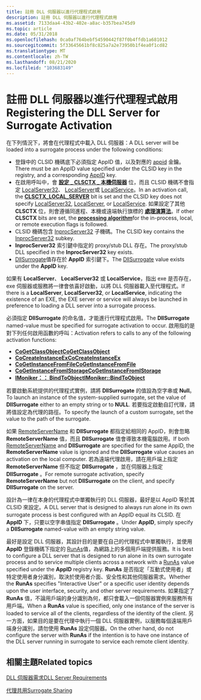 ```yaml
---
title: 註冊 DLL 伺服器以進行代理程式啟用
description: 註冊 DLL 伺服器以進行代理程式啟用
ms.assetid: 7133daa4-43b2-402e-a8ac-b357bea745d9
ms.topic: article
ms.date: 05/31/2018
ms.openlocfilehash: 0ca0af764bebf54590442f87f0b4ffdb1a681012
ms.sourcegitcommit: 5f33645661bf8c825a7a2e73950b1f4ea0f1cd82
ms.translationtype: MT
ms.contentlocale: zh-TW
ms.lasthandoff: 08/21/2020
ms.locfileid: "103683149"
---
```

# <a name="registering-the-dll-server-for-surrogate-activation"></a><span data-ttu-id="e2f34-103">註冊 DLL 伺服器以進行代理程式啟用</span><span class="sxs-lookup"><span data-stu-id="e2f34-103">Registering the DLL Server for Surrogate Activation</span></span>

<span data-ttu-id="e2f34-104">在下列情況下，將會在代理程式中載入 DLL 伺服器：</span><span class="sxs-lookup"><span data-stu-id="e2f34-104">A DLL server will be loaded into a surrogate process under the following conditions:</span></span>

-   <span data-ttu-id="e2f34-105">登錄中的 CLSID 機碼底下必須指定 AppID 值，以及對應的 [appid](appid-key.md) 金鑰。</span><span class="sxs-lookup"><span data-stu-id="e2f34-105">There must be an AppID value specified under the CLSID key in the registry, and a corresponding [AppID](appid-key.md) key.</span></span>
-   <span data-ttu-id="e2f34-106">在啟用呼叫中，會 [**設定 \_ CLSCTX \_ 本機伺服器**](/windows/win32/api/wtypesbase/ne-wtypesbase-clsctx) 位，而且 CLSID 機碼不會指定 [LocalServer32](localserver32.md)、 [LocalServer](localserver.md)或 [LocalService](localservice.md)。</span><span class="sxs-lookup"><span data-stu-id="e2f34-106">In an activation call, the [**CLSCTX\_LOCAL\_SERVER**](/windows/win32/api/wtypesbase/ne-wtypesbase-clsctx) bit is set and the CLSID key does not specify [LocalServer32](localserver32.md), [LocalServer](localserver.md), or [LocalService](localservice.md).</span></span> <span data-ttu-id="e2f34-107">如果設定了其他 **CLSCTX** 位，則會遵循同進程、本機或遠端執行旗標的 [**處理演算法**](/windows/win32/api/wtypesbase/ne-wtypesbase-clsctx)。</span><span class="sxs-lookup"><span data-stu-id="e2f34-107">If other **CLSCTX** bits are set, the [**processing algorithm**](/windows/win32/api/wtypesbase/ne-wtypesbase-clsctx)for the in-process, local, or remote execution flags is followed.</span></span>
-   <span data-ttu-id="e2f34-108">CLSID 機碼包含 [InprocServer32](inprocserver32.md) 子機碼。</span><span class="sxs-lookup"><span data-stu-id="e2f34-108">The CLSID key contains the [InprocServer32](inprocserver32.md) subkey.</span></span>
-   <span data-ttu-id="e2f34-109">**InprocServer32** 索引鍵中指定的 proxy/stub DLL 存在。</span><span class="sxs-lookup"><span data-stu-id="e2f34-109">The proxy/stub DLL specified in the **InprocServer32** key exists.</span></span>
-   <span data-ttu-id="e2f34-110">[DllSurrogate](dllsurrogate.md)值存在於 **AppID** 索引鍵下。</span><span class="sxs-lookup"><span data-stu-id="e2f34-110">The [DllSurrogate](dllsurrogate.md) value exists under the **AppID** key.</span></span>

<span data-ttu-id="e2f34-111">如果有 **LocalServer**、 **LocalServer32** 或 **LocalService**，指出 exe 是否存在，exe 伺服器或服務將一律會依喜好啟動，以將 DLL 伺服器載入至代理程式。</span><span class="sxs-lookup"><span data-stu-id="e2f34-111">If there is a **LocalServer**, **LocalServer32**, or **LocalService**, indicating the existence of an EXE, the EXE server or service will always be launched in preference to loading a DLL server into a surrogate process.</span></span>

<span data-ttu-id="e2f34-112">必須指定 **DllSurrogate** 的命名值，才能進行代理程式啟用。</span><span class="sxs-lookup"><span data-stu-id="e2f34-112">The **DllSurrogate** named-value must be specified for surrogate activation to occur.</span></span> <span data-ttu-id="e2f34-113">啟用指的是對下列任何啟用函數的呼叫：</span><span class="sxs-lookup"><span data-stu-id="e2f34-113">Activation refers to calls to any of the following activation functions:</span></span>

-   [<span data-ttu-id="e2f34-114">**CoGetClassObject**</span><span class="sxs-lookup"><span data-stu-id="e2f34-114">**CoGetClassObject**</span></span>](/windows/desktop/api/combaseapi/nf-combaseapi-cogetclassobject)
-   [<span data-ttu-id="e2f34-115">**CoCreateInstanceEx**</span><span class="sxs-lookup"><span data-stu-id="e2f34-115">**CoCreateInstanceEx**</span></span>](/windows/desktop/api/combaseapi/nf-combaseapi-cocreateinstanceex)
-   [<span data-ttu-id="e2f34-116">**CoGetInstanceFromFile**</span><span class="sxs-lookup"><span data-stu-id="e2f34-116">**CoGetInstanceFromFile**</span></span>](/windows/desktop/api/Objbase/nf-objbase-cogetinstancefromfile)
-   [<span data-ttu-id="e2f34-117">**CoGetInstanceFromIStorage**</span><span class="sxs-lookup"><span data-stu-id="e2f34-117">**CoGetInstanceFromIStorage**</span></span>](/windows/desktop/api/Objbase/nf-objbase-cogetinstancefromistorage)
-   [<span data-ttu-id="e2f34-118">**IMoniker：： BindToObject**</span><span class="sxs-lookup"><span data-stu-id="e2f34-118">**IMoniker::BindToObject**</span></span>](/windows/desktop/api/ObjIdl/nf-objidl-imoniker-bindtoobject)

<span data-ttu-id="e2f34-119">若要啟動系統提供的代理程式實例，請將 **DllSurrogate** 的值設為空字串或 **Null**。</span><span class="sxs-lookup"><span data-stu-id="e2f34-119">To launch an instance of the system-supplied surrogate, set the value of **DllSurrogate** either to an empty string or to **NULL**.</span></span> <span data-ttu-id="e2f34-120">若要指定啟動自訂代理，請將值設定為代理的路徑。</span><span class="sxs-lookup"><span data-stu-id="e2f34-120">To specify the launch of a custom surrogate, set the value to the path of the surrogate.</span></span>

<span data-ttu-id="e2f34-121">如果 [RemoteServerName](remoteservername.md) 和 **DllSurrogate** 都指定給相同的 AppID，則會忽略 **RemoteServerName** 值，而且 **DllSurrogate** 值會導致本機電腦啟用。</span><span class="sxs-lookup"><span data-stu-id="e2f34-121">If both [RemoteServerName](remoteservername.md) and **DllSurrogate** are specified for the same AppID, the **RemoteServerName** value is ignored and the **DllSurrogate** value causes an activation on the local computer.</span></span> <span data-ttu-id="e2f34-122">若為遠端代理啟用，請在用戶端上指定 **RemoteServerName** 但不指定 **DllSurrogate** ，並在伺服器上指定 **DllSurrogate** 。</span><span class="sxs-lookup"><span data-stu-id="e2f34-122">For remote surrogate activation, specify **RemoteServerName** but not **DllSurrogate** on the client, and specify **DllSurrogate** on the server.</span></span>

<span data-ttu-id="e2f34-123">設計為一律在本身的代理程式中單獨執行的 DLL 伺服器，最好是以 AppID 等於其 CLSID 來設定。</span><span class="sxs-lookup"><span data-stu-id="e2f34-123">A DLL server that is designed to always run alone in its own surrogate process is best configured with an AppID equal its CLSID.</span></span> <span data-ttu-id="e2f34-124">在 **AppID** 下，只要以空字串值指定 **DllSurrogate** 。</span><span class="sxs-lookup"><span data-stu-id="e2f34-124">Under **AppID**, simply specify a **DllSurrogate** named-value with an empty string value.</span></span>

<span data-ttu-id="e2f34-125">最好是設定 DLL 伺服器，其設計目的是要在自己的代理程式中單獨執行，並使用 **AppID** 登錄機碼下指定的 [RunAs](runas.md)值，為網路上的多個用戶端提供服務。</span><span class="sxs-lookup"><span data-stu-id="e2f34-125">It is best to configure a DLL server that is designed to run alone in its own surrogate process and to service multiple clients across a network with a [RunAs](runas.md) value specified under the **AppID** registry key.</span></span> <span data-ttu-id="e2f34-126">**RunAs** 是否指定「互動式使用者」或特定使用者身分識別，取決於使用者介面、安全性和其他伺服器需求。</span><span class="sxs-lookup"><span data-stu-id="e2f34-126">Whether the **RunAs** specifies "Interactive User" or a specific user identity depends upon the user interface, security, and other server requirements.</span></span> <span data-ttu-id="e2f34-127">如果指定了 **RunAs** 值，不論用戶端的身分識別為何，都只會載入一個伺服器實例來服務所有用戶端。</span><span class="sxs-lookup"><span data-stu-id="e2f34-127">When a **RunAs** value is specified, only one instance of the server is loaded to service all of the clients, regardless of the identity of the client.</span></span> <span data-ttu-id="e2f34-128">另一方面，如果目的是要在代理中執行一個 DLL 伺服器實例，以服務每個遠端用戶端身分識別，請勿使用 **RunAs** 設定伺服器。</span><span class="sxs-lookup"><span data-stu-id="e2f34-128">On the other hand, do not configure the server with **RunAs** if the intention is to have one instance of the DLL server running in surrogate to service each remote client identity.</span></span>

## <a name="related-topics"></a><span data-ttu-id="e2f34-129">相關主題</span><span class="sxs-lookup"><span data-stu-id="e2f34-129">Related topics</span></span>

<dl> <dt>

[<span data-ttu-id="e2f34-130">DLL 伺服器需求</span><span class="sxs-lookup"><span data-stu-id="e2f34-130">DLL Server Requirements</span></span>](dll-server-requirements.md)
</dt> <dt>

[<span data-ttu-id="e2f34-131">代理共用</span><span class="sxs-lookup"><span data-stu-id="e2f34-131">Surrogate Sharing</span></span>](surrogate-sharing.md)
</dt> </dl>

 

 
